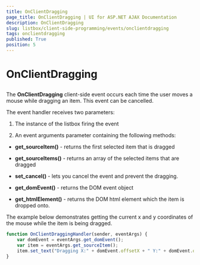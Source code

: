 ```yaml
---
title: OnClientDragging
page_title: OnClientDragging | UI for ASP.NET AJAX Documentation
description: OnClientDragging
slug: listbox/client-side-programming/events/onclientdragging
tags: onclientdragging
published: True
position: 5
---
```


# OnClientDragging

## 

The __OnClientDragging__ client-side event occurs each time the user moves a mouse while dragging an item. This event can be cancelled.

The event handler receives two parameters:

1. The instance of the listbox firing the event

2. An event arguments parameter containing the following methods:

* __get_sourceItem()__ - returns the first selected item that is dragged

* __get_sourceItems()__ - returns an array of the selected items that are dragged

* __set_cancel()__ - lets you cancel the event and prevent the dragging.

* __get_domEvent()__ - returns the DOM event object

* __get_htmlElement()__ - returns the DOM html element which the item is dropped onto.

The example below demonstrates getting the current x and y coordinates of the mouse while the item is being dragged.

````JavaScript	
function OnClientDraggingHandler(sender, eventArgs) {
	var domEvent = eventArgs.get_domEvent();    
	var item = eventArgs.get_sourceItem();
	item.set_text("Dragging X:" + domEvent.offsetX + " Y:" + domEvent.offsetY);
}
````




